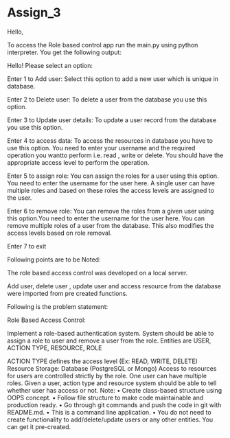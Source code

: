 # Assign_3

Hello,

To access the Role based control app run the main.py using python interpreter. You get the following output:

Hello! Please select an option:

Enter 1 to Add user: Select this option to add a new user which is unique in database. 

Enter 2 to Delete user: To delete a user from the database you use this option.

Enter 3 to Update user details: To update a user record from the database you use this option.

Enter 4 to access data: To access the resources in database you have to use this option. You need to enter your username and the required operation you wantto perform i.e. read , write or delete. You should have the appropriate access level to perform the operation.

Enter 5 to assign role: You can assign the roles for a user using this option. You need to enter the username for the user here. A single user can have multiple roles and based on these roles the access levels are assigned to the user.

Enter 6 to remove role: You can remove the roles from a given user using this option.You need to enter the username for the user here. You can remove multiple roles of a user from the database. This also modifies the access levels based on role removal.

Enter 7 to exit

Following points are to be Noted:

The role based access control was developed on a local server.

Add user, delete user , update user and access resource from the database were imported from pre created functions.

Following is the problem statement:

Role Based Access Control:

Implement a role-based authentication system. System should be able to assign a role to user and remove a user from the role. Entities are USER, ACTION TYPE, RESOURCE, ROLE

ACTION TYPE defines the access level (Ex: READ, WRITE, DELETE) Resource Storage: Database (PostgreSQL or Mongo) Access to resources for users are controlled strictly by the role. One user can have multiple roles. Given a user, action type and resource system should be able to tell whether user has access or not. Note: • Create class-based structure using OOPS concept. • Follow file structure to make code maintainable and production ready. • Go through git commands and push the code in git with README.md. • This is a command line application. • You do not need to create functionality to add/delete/update users or any other entities. You can get it pre-created.

